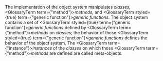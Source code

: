  



The implementation of the object system manipulates *classes*, <GlossaryTerm  term={"method"}><i>methods</i></GlossaryTerm>, and <GlossaryTerm styled={true} term={"generic function"}><i>generic functions</i></GlossaryTerm>. The object system contains a set of <GlossaryTerm styled={true} term={"generic function"}><i>generic functions</i></GlossaryTerm> defined by <GlossaryTerm  term={"method"}><i>methods</i></GlossaryTerm> on *classes*; the behavior of those <GlossaryTerm styled={true} term={"generic function"}><i>generic functions</i></GlossaryTerm> defines the behavior of the object system. The <GlossaryTerm  term={"instance"}><i>instances</i></GlossaryTerm> of the *classes* on which those <GlossaryTerm  term={"method"}><i>methods</i></GlossaryTerm> are defined are called meta-objects. 



